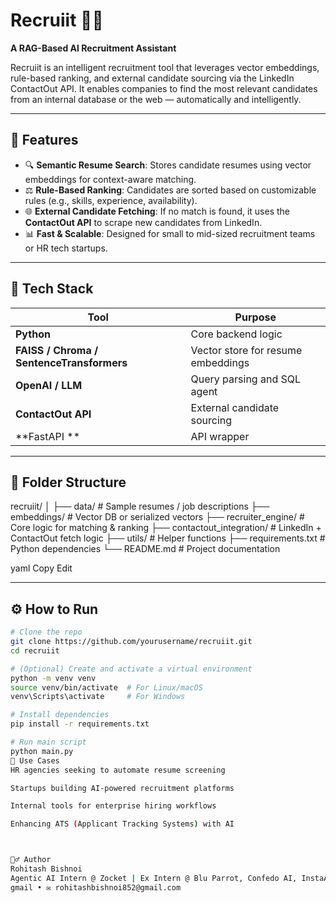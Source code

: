 # Recruiit 🧠💼  
**A RAG-Based AI Recruitment Assistant**

Recruiit is an intelligent recruitment tool that leverages vector embeddings, rule-based ranking, and external candidate sourcing via the LinkedIn ContactOut API. It enables companies to find the most relevant candidates from an internal database or the web — automatically and intelligently.

---

## 🚀 Features

- 🔍 **Semantic Resume Search**: Stores candidate resumes using vector embeddings for context-aware matching.
- ⚖️ **Rule-Based Ranking**: Candidates are sorted based on customizable rules (e.g., skills, experience, availability).
- 🌐 **External Candidate Fetching**: If no match is found, it uses the **ContactOut API** to scrape new candidates from LinkedIn.
- 📊 **Fast & Scalable**: Designed for small to mid-sized recruitment teams or HR tech startups.

---

## 🧠 Tech Stack

| Tool | Purpose |
|------|---------|
| **Python** | Core backend logic |
| **FAISS / Chroma / SentenceTransformers** | Vector store for resume embeddings |
| **OpenAI / LLM** | Query parsing and SQL agent |
| **ContactOut API** | External candidate sourcing |
| **FastAPI ** | API wrapper  |

---

## 📂 Folder Structure

recruiit/
│
├── data/ # Sample resumes / job descriptions
├── embeddings/ # Vector DB or serialized vectors
├── recruiter_engine/ # Core logic for matching & ranking
├── contactout_integration/ # LinkedIn + ContactOut fetch logic
├── utils/ # Helper functions
├── requirements.txt # Python dependencies
└── README.md # Project documentation

yaml
Copy
Edit

---

## ⚙️ How to Run

```bash
# Clone the repo
git clone https://github.com/yourusername/recruiit.git
cd recruiit

# (Optional) Create and activate a virtual environment
python -m venv venv
source venv/bin/activate  # For Linux/macOS
venv\Scripts\activate     # For Windows

# Install dependencies
pip install -r requirements.txt

# Run main script
python main.py
📌 Use Cases
HR agencies seeking to automate resume screening

Startups building AI-powered recruitment platforms

Internal tools for enterprise hiring workflows

Enhancing ATS (Applicant Tracking Systems) with AI



🙋‍♂️ Author
Rohitash Bishnoi
Agentic AI Intern @ Zocket | Ex Intern @ Blu Parrot, Confedo AI, InstaAd, Drooid
gmail • ✉️ rohitashbishnoi852@gmail.com

